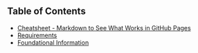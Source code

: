 <link rel="stylesheet" href="https://novaxiophi.github.io/securityplusTraining.githubpages.io/styles.css">

## Table of Contents

- [Cheatsheet - Markdown to See What Works in GitHub Pages](/CheatsheetMarkdown.md)
- [Requirements](SecurityPlus/requirements.md)
- [Foundational Information](#foundational)